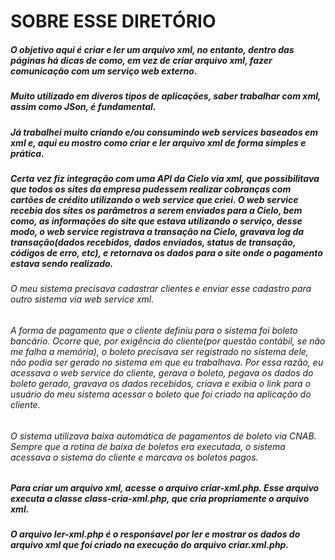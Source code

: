 SOBRE ESSE DIRETÓRIO
====================

##### O objetivo aqui é criar e ler um arquivo xml, no entanto, dentro das páginas há dicas de como, em vez de criar arquivo xml, fazer comunicação com um serviço web externo.

##### Muito utilizado em diveros tipos de aplicações, saber trabalhar com xml, assim como JSon, é fundamental.

##### Já trabalhei muito criando e/ou consumindo web services baseados em xml e, aqui eu mostro como criar e ler arquivo xml de forma simples e prática.

##### Certa vez fiz integração com uma API da Cielo via xml, que possibilitava que todos os sites da empresa pudessem realizar cobranças com cartões de crédito utilizando o web service que criei. O web service recebia dos sites os parâmetros a serem enviados para a Cielo, bem como, as informações do site que estava utilizando o serviço, desse modo, o web service registrava a transação na Cielo, gravava log da transação(dados recebidos, dados enviados, status de transação, códigos de erro, etc), e retornava os dados para o site onde o pagamento estava sendo realizado.

###### O meu sistema precisava cadastrar clientes e enviar esse cadastro para outro sistema via web service xml. 

###### A forma de pagamento que o cliente definiu para o sistema foi boleto bancário. Ocorre que, por exigência do cliente(por questão contábil, se não me falha a memória), o boleto precisava ser registrado no sistema dele, não podia ser gerado no sistema em que eu trabalhava. Por essa razão, eu acessava o web service do cliente, gerava o boleto, pegava os dados do boleto gerado, gravava os dados recebidos, criava e exibia o link para o usuário do meu sistema acessar o boleto que foi criado na aplicação do cliente. 

###### O sistema utilizava baixa automática de pagamentos de boleto via CNAB. Sempre que a rotina de baixa de boletos era executada, o sistema acessava o sistema do cliente e marcava os boletos pagos.

##### Para criar um arquivo xml, acesse o arquivo criar-xml.php. Esse arquivo executa a classe class-cria-xml.php, que cria propriamente o arquivo xml.

##### O arquivo ler-xml.php é o responśavel por ler e mostrar os dados do arquivo xml que foi criado na execução do arquivo criar.xml.php.




